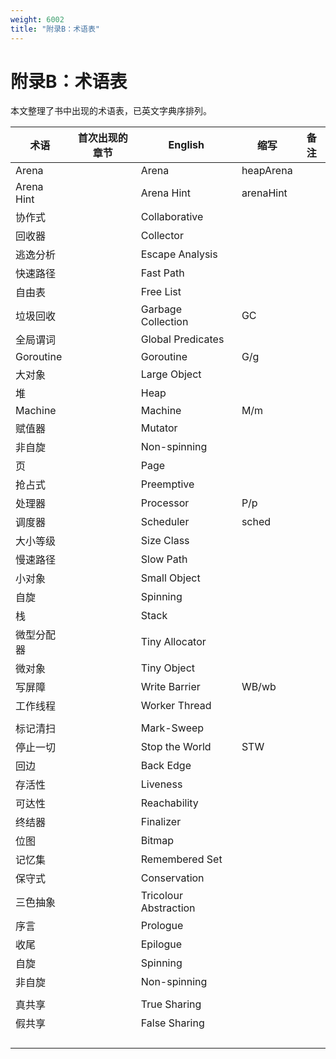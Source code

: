 ```yaml
---
weight: 6002
title: "附录B：术语表"
---
```


# 附录B：术语表

本文整理了书中出现的术语表，已英文字典序排列。

| 术语       | 首次出现的章节 | English               | 缩写      | 备注 |
| ---------- | -------------- | --------------------- | --------- | ---- |
| Arena      |                | Arena                 | heapArena |      |
| Arena Hint |                | Arena Hint            | arenaHint |      |
| 协作式     |                | Collaborative         |           |      |
| 回收器     |                | Collector             |           |      |
| 逃逸分析   |                | Escape Analysis       |           |      |
| 快速路径   |                | Fast Path             |           |      |
| 自由表     |                | Free List             |           |      |
| 垃圾回收   |                | Garbage  Collection   | GC        |      |
| 全局谓词   |                | Global Predicates     |           |      |
| Goroutine  |                | Goroutine             | G/g       |      |
| 大对象     |                | Large Object          |           |      |
| 堆         |                | Heap                  |           |      |
| Machine    |                | Machine               | M/m       |      |
| 赋值器     |                | Mutator               |           |      |
| 非自旋     |                | Non-spinning          |           |      |
| 页         |                | Page                  |           |      |
| 抢占式     |                | Preemptive            |           |      |
| 处理器     |                | Processor             | P/p       |      |
| 调度器     |                | Scheduler             | sched     |      |
| 大小等级   |                | Size Class            |           |      |
| 慢速路径   |                | Slow Path             |           |      |
| 小对象     |                | Small Object          |           |      |
| 自旋       |                | Spinning              |           |      |
| 栈         |                | Stack                 |           |      |
| 微型分配器 |                | Tiny Allocator        |           |      |
| 微对象     |                | Tiny Object           |           |      |
| 写屏障     |                | Write Barrier         | WB/wb     |      |
| 工作线程   |                | Worker Thread         |           |      |
|            |                |                       |           |      |
| 标记清扫   |                | Mark-Sweep            |           |      |
| 停止一切   |                | Stop the World        | STW       |      |
| 回边       |                | Back Edge             |           |      |
| 存活性     |                | Liveness              |           |      |
| 可达性     |                | Reachability          |           |      |
| 终结器     |                | Finalizer             |           |      |
| 位图       |                | Bitmap                |           |      |
| 记忆集     |                | Remembered Set        |           |      |
| 保守式     |                | Conservation          |           |      |
| 三色抽象   |                | Tricolour Abstraction |           |      |
| 序言       |                | Prologue              |           |      |
| 收尾       |                | Epilogue              |           |      |
| 自旋       |                | Spinning              |           |      |
| 非自旋     |                | Non-spinning          |           |      |
|            |                |                       |           |      |
| 真共享     |                | True Sharing          |           |      |
| 假共享     |                | False Sharing         |           |      |
|            |                |                       |           |      |
|            |                |                       |           |      |
|            |                |                       |           |      |
|            |                |                       |           |      |


